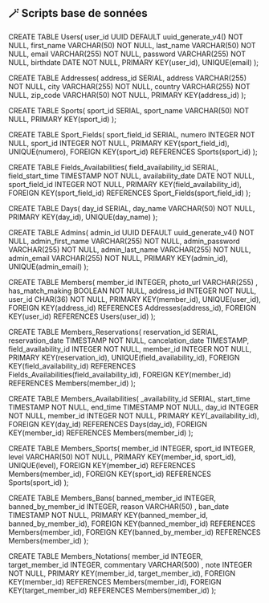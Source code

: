 ## 🪄 Scripts base de sonnées

CREATE TABLE Users(
   user_id UUID DEFAULT uuid_generate_v4() NOT NULL,
   first_name VARCHAR(50)  NOT NULL,
   last_name VARCHAR(50)  NOT NULL,
   email VARCHAR(255)  NOT NULL,
   password VARCHAR(255)  NOT NULL,
   birthdate DATE NOT NULL,
   PRIMARY KEY(user_id),
   UNIQUE(email)
);

CREATE TABLE Addresses(
   address_id SERIAL,
   address VARCHAR(255)  NOT NULL,
   city VARCHAR(255)  NOT NULL,
   country VARCHAR(255)  NOT NULL,
   zip_code VARCHAR(50)  NOT NULL,
   PRIMARY KEY(address_id)
);

CREATE TABLE Sports(
   sport_id SERIAL,
   sport_name VARCHAR(50)  NOT NULL,
   PRIMARY KEY(sport_id)
);

CREATE TABLE Sport_Fields(
   sport_field_id SERIAL,
   numero INTEGER NOT NULL,
   sport_id INTEGER NOT NULL,
   PRIMARY KEY(sport_field_id),
   UNIQUE(numero),
   FOREIGN KEY(sport_id) REFERENCES Sports(sport_id)
);

CREATE TABLE Fields_Availabilities(
   field_availability_id SERIAL,
   field_start_time TIMESTAMP NOT NULL,
   availability_date DATE NOT NULL,
   sport_field_id INTEGER NOT NULL,
   PRIMARY KEY(field_availability_id),
   FOREIGN KEY(sport_field_id) REFERENCES Sport_Fields(sport_field_id)
);

CREATE TABLE Days(
   day_id SERIAL,
   day_name VARCHAR(50)  NOT NULL,
   PRIMARY KEY(day_id),
   UNIQUE(day_name)
);

CREATE TABLE Admins(
   admin_id UUID DEFAULT uuid_generate_v4() NOT NULL,
   admin_first_name VARCHAR(255)  NOT NULL,
   admin_password VARCHAR(255)  NOT NULL,
   admin_last_name VARCHAR(255)  NOT NULL,
   admin_email VARCHAR(255)  NOT NULL,
   PRIMARY KEY(admin_id),
   UNIQUE(admin_email)
);

CREATE TABLE Members(
   member_id INTEGER,
   photo_url VARCHAR(255) ,
   has_match_making BOOLEAN NOT NULL,
   address_id INTEGER NOT NULL,
   user_id CHAR(36)  NOT NULL,
   PRIMARY KEY(member_id),
   UNIQUE(user_id),
   FOREIGN KEY(address_id) REFERENCES Addresses(address_id),
   FOREIGN KEY(user_id) REFERENCES Users(user_id)
);

CREATE TABLE Members_Reservations(
   reservation_id SERIAL,
   reservation_date TIMESTAMP NOT NULL,
   cancelation_date TIMESTAMP,
   field_availability_id INTEGER NOT NULL,
   member_id INTEGER NOT NULL,
   PRIMARY KEY(reservation_id),
   UNIQUE(field_availability_id),
   FOREIGN KEY(field_availability_id) REFERENCES Fields_Availabilities(field_availability_id),
   FOREIGN KEY(member_id) REFERENCES Members(member_id)
);

CREATE TABLE Members_Availabilities(
   _availability_id SERIAL,
   start_time TIMESTAMP NOT NULL,
   end_time TIMESTAMP NOT NULL,
   day_id INTEGER NOT NULL,
   member_id INTEGER NOT NULL,
   PRIMARY KEY(_availability_id),
   FOREIGN KEY(day_id) REFERENCES Days(day_id),
   FOREIGN KEY(member_id) REFERENCES Members(member_id)
);

CREATE TABLE Members_Sports(
   member_id INTEGER,
   sport_id INTEGER,
   level VARCHAR(50)  NOT NULL,
   PRIMARY KEY(member_id, sport_id),
   UNIQUE(level),
   FOREIGN KEY(member_id) REFERENCES Members(member_id),
   FOREIGN KEY(sport_id) REFERENCES Sports(sport_id)
);

CREATE TABLE Members_Bans(
   banned_member_id INTEGER,
   banned_by_member_id INTEGER,
   reason VARCHAR(50) ,
   ban_date TIMESTAMP NOT NULL,
   PRIMARY KEY(banned_member_id, banned_by_member_id),
   FOREIGN KEY(banned_member_id) REFERENCES Members(member_id),
   FOREIGN KEY(banned_by_member_id) REFERENCES Members(member_id)
);

CREATE TABLE Members_Notations(
   member_id INTEGER,
   target_member_id INTEGER,
   commentary VARCHAR(500) ,
   note INTEGER NOT NULL,
   PRIMARY KEY(member_id, target_member_id),
   FOREIGN KEY(member_id) REFERENCES Members(member_id),
   FOREIGN KEY(target_member_id) REFERENCES Members(member_id)
);